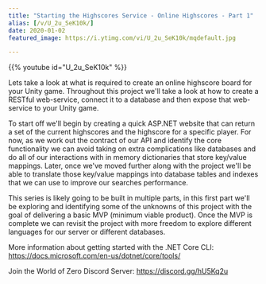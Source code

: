 ```yaml
---
title: "Starting the Highscores Service - Online Highscores - Part 1"
alias: [/v/U_2u_SeK10k/]
date: 2020-01-02
featured_image: https://i.ytimg.com/vi/U_2u_SeK10k/mqdefault.jpg

---
```


{{% youtube id="U_2u_SeK10k" %}}

Lets take a look at what is required to create an online highscore board for your Unity game. Throughout this project we'll take a look at how to create a RESTful web-service, connect it to a database and then expose that web-service to your Unity game.

To start off we'll begin by creating a quick ASP.NET website that can return a set of the current highscores and the highscore for a specific player. For now, as we work out the contract of our API and identify the core functionality we can avoid taking on extra complications like databases and do all of our interactions with in memory dictionaries that store key/value mappings. Later, once we've moved further along with the project we'll be able to translate those key/value mappings into database tables and indexes that we can use to improve our searches performance.

This series is likely going to be built in multiple parts, in this first part we'll be exploring and identifying some of the unknowns of this project with the goal of delivering a basic MVP (minimum viable product). Once the MVP is complete we can revisit the project with more freedom to explore different languages for our server or different databases.

More information about getting started with the .NET Core CLI: https://docs.microsoft.com/en-us/dotnet/core/tools/

Join the World of Zero Discord Server: https://discord.gg/hU5Kq2u